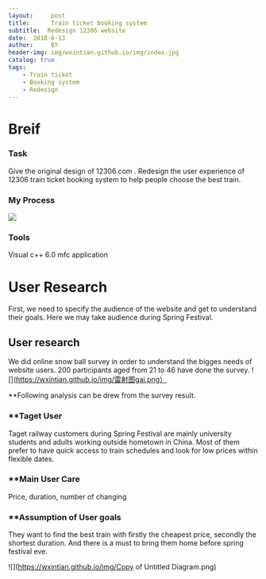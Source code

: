 ```yaml
---
layout:     post
title:      Train ticket booking system
subtitle:  Redesign 12306 website
date:  2018-6-13
author:     BY
header-img: img/wxintian.github.io/img/index.jpg
catalog: true
tags:
    - Train ticket
    - Booking system
    - Redesign
---
```


# Breif

### Task 
Give the original design of 12306.com . Redesign the user experience of 12306 train ticket booking system to help people choose the best train.

### My Process
![](https://wxintian.github.io/img/组图.png)
      
### Tools
Visual c++ 6.0 mfc application

# User Research
First, we need to specify the audience of the website and get to understand their goals. Here we may take audience during Spring Festival.

## User research
We did online snow ball survey in order to understand the bigges needs of website users. 200 participants aged from 21 to 46 have done the survey.
![](https://wxintian.github.io/img/雷射图gai.png）

**Following analysis can be drew from the survey result.

### **Taget User

Taget railway customers during Spring Festival are mainly university students and adults working outside hometown in China. Most of them prefer to have quick access to train schedules and look for low prices within flexible dates.

### **Main User Care

Price, duration, number of changing

### **Assumption of User goals

They want to find the best train with firstly the cheapest price, secondly the shortest duration. And there is a must to bring them home before spring festival eve.

![](https://wxintian.github.io/img/Copy of Untitled Diagram.png)
 

